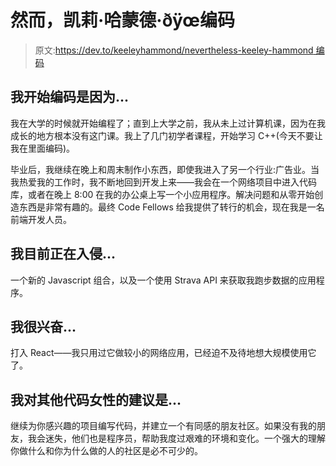 # 然而，凯莉·哈蒙德·ðÿœ编码

> 原文:[https://dev.to/keeleyhammond/nevertheless-keeley-hammond 编码](https://dev.to/keeleyhammond/nevertheless-keeley-hammond--coded)

## 我开始编码是因为...

我在大学的时候就开始编程了；直到上大学之前，我从未上过计算机课，因为在我成长的地方根本没有这门课。我上了几门初学者课程，开始学习 C++(今天不要让我在里面编码)。

毕业后，我继续在晚上和周末制作小东西，即使我进入了另一个行业:广告业。当我热爱我的工作时，我不断地回到开发上来——我会在一个网络项目中进入代码库，或者在晚上 8:00 在我的办公桌上写一个小应用程序。解决问题和从零开始创造东西是非常有趣的。最终 Code Fellows 给我提供了转行的机会，现在我是一名前端开发人员。

## 我目前正在入侵...

一个新的 Javascript 组合，以及一个使用 Strava API 来获取我跑步数据的应用程序。

## 我很兴奋...

打入 React——我只用过它做较小的网络应用，已经迫不及待地想大规模使用它了。

## 我对其他代码女性的建议是...

继续为你感兴趣的项目编写代码，并建立一个有同感的朋友社区。如果没有我的朋友，我会迷失，他们也是程序员，帮助我度过艰难的环境和变化。一个强大的理解你做什么和你为什么做的人的社区是必不可少的。